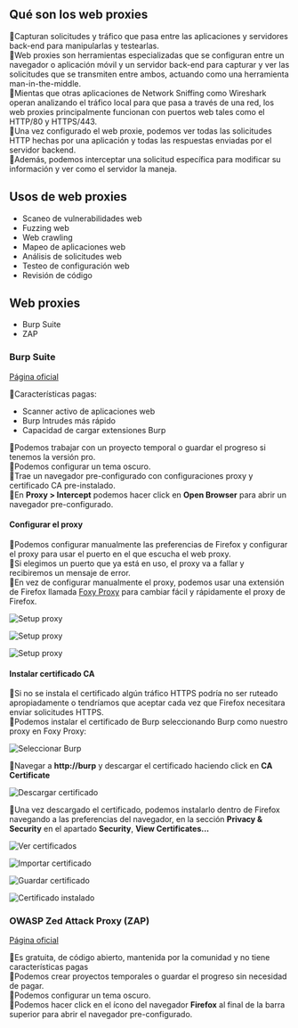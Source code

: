 ## Qué son los web proxies
🔹Capturan solicitudes y tráfico que pasa entre las aplicaciones y servidores back-end para manipularlas y testearlas.<br />
🔹Web proxies son herramientas especializadas que se configuran entre un navegador o aplicación móvil y un servidor back-end para capturar y ver las solicitudes que se transmiten entre ambos, actuando como una herramienta man-in-the-middle.<br />
🔹Mientas que otras aplicaciones de Network Sniffing como Wireshark operan analizando el tráfico local para que pasa a través de una red, los web proxies principalmente funcionan con puertos web tales como el HTTP/80 y HTTPS/443.<br />
🔹Una vez configurado el web proxie, podemos ver todas las solicitudes HTTP hechas por una aplicación y todas las respuestas enviadas por el servidor backend.<br />
🔹Además, podemos interceptar una solicitud específica para modificar su información y ver como el servidor la maneja.<br />

## Usos de web proxies
- Scaneo de vulnerabilidades web
- Fuzzing web
- Web crawling
- Mapeo de aplicaciones web
- Análisis de solicitudes web
- Testeo de configuración web
- Revisión de código

## Web proxies
- Burp Suite
- ZAP

### Burp Suite
[Página oficial](https://portswigger.net/burp)<br />

🔹Características pagas:
- Scanner activo de aplicaciones web
- Burp Intrudes más rápido
- Capacidad de cargar extensiones Burp

🔹Podemos trabajar con un proyecto temporal o guardar el progreso si tenemos la versión pro.<br />
🔹Podemos configurar un tema oscuro.<br />
🔹Trae un navegador pre-configurado con configuraciones proxy y certificado CA pre-instalado.<br />
🔹En **Proxy > Intercept** podemos hacer click en **Open Browser** para abrir un navegador pre-configurado.<br />

#### Configurar el proxy
🔹Podemos configurar manualmente las preferencias de Firefox y configurar el proxy para usar el puerto en el que escucha el web proxy.<br />
🔹Si elegimos un puerto que ya está en uso, el proxy va a fallar y recibiremos un mensaje de error.<br />
🔹En vez de configurar manualmente el proxy, podemos usar una extensión de Firefox llamada [Foxy Proxy](https://addons.mozilla.org/en-US/firefox/addon/foxyproxy-standard/) para cambiar fácil y rápidamente el proxy de Firefox.<br />

![Setup proxy](images/setup-proxy-1.png)

![Setup proxy](images/setup-proxy-2.png)

![Setup proxy](images/setup-proxy-3.png)

#### Instalar certificado CA
🔹Si no se instala el certificado algún tráfico HTTPS podría no ser ruteado apropiadamente o tendríamos que aceptar cada vez que Firefox necesitara enviar solicitudes HTTPS.<br />
🔹Podemos instalar el certificado de Burp seleccionando Burp como nuestro proxy en Foxy Proxy:<br />

![Seleccionar Burp](images/select-burp.png)

🔹Navegar a **http://burp** y descargar el certificado haciendo click en **CA Certificate**<br />

![Descargar certificado](images/select-certificate.png)

🔹Una vez descargado el certificado, podemos instalarlo dentro de Firefox navegando a las preferencias del navegador, en la sección **Privacy & Security** en el apartado **Security**, **View Certificates...**

![Ver certificados](images/view-certificates.png)

![Importar certificado](images/import-certificate.png)

![Guardar certificado](images/save-certificate.png)

![Certificado instalado](images/certificate.png)

### OWASP Zed Attack Proxy (ZAP)
[Página oficial](https://www.zaproxy.org/)<br />

🔹Es gratuita, de código abierto, mantenida por la comunidad y no tiene características pagas<br />
🔹Podemos crear proyectos temporales o guardar el progreso sin necesidad de pagar.<br />
🔹Podemos configurar un tema oscuro.<br />
🔹Podemos hacer click en el ícono del navegador **Firefox** al final de la barra superior para abrir el navegador pre-configurado.<br />